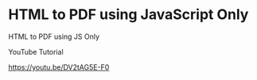 # HTML to PDF using JavaScript Only
HTML to PDF using JS Only

YouTube Tutorial

https://youtu.be/DV2tAG5E-F0
